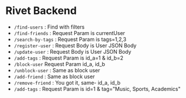

</head>
<body>
   <h1>Rivet Backend</h1>
   <ul>
   <li><code>/find-users</code> : Find with filters 
   <li><code>/find-friends</code> : Request Param is currentUser 
   <li><code>/search-by-tags</code> : Request Param is tags=1,2,3 
   <li><code>/register-user</code> : Request Body is User JSON Body 
   <li><code>/update-user</code> : Request Body is User JSON Body 
   <li><code>/add-tags</code> : Request Param is id_a=1 & id_b=2 
   <li><code>/block-user</code> Request Param id_a, id_b 
   <li><code>/unblock-user</code> : Same as block user 
   <li><code>/add-friend</code> : Same as block user 
   <li><code>/remove-friend</code> : You got it, same- id_a, id_b 
   <li>
      <code>/add-tags</code> : Request Param is id=1 & tag="Music, Sports, Academics"
      <ul>
</body>

